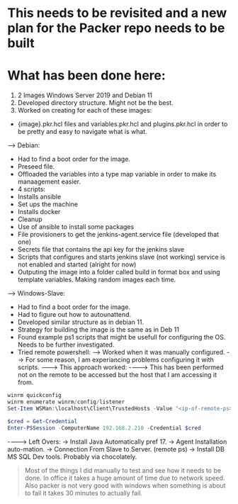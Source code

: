 # This needs to be revisited and a new plan for the Packer repo needs to be built

# What has been done here:

1. 2 Images Windows Server 2019 and Debian 11
2. Developed directory structure. Might not be the best.
3. Worked on creating for each of these images:
- {image}.pkr.hcl files and variables.pkr.hcl and plugins.pkr.hcl in order to be pretty and easy to navigate what is what.

--> Debian:
- Had to find a boot order for the image.
- Preseed file.
- Offloaded the variables into a type map variable in order to make its manaagement easier.
- 4 scripts:
- Installs ansible
- Set ups the machine
- Installs docker
- Cleanup
- Use of ansible to install some packages
- File provisioners to get the jenkins-agent.service file (developed that one)
- Secrets file that contains the api key for the jenkins slave
- Scripts that configures and starts jenkins slave (not working) service is not enabled and started (alright for now)
- Outputing the image into a folder called build in format box and using template variables. Making random images each time.

--> Windows-Slave: 
- Had to find a boot order for the image. 
- Had to figure out how to autounattend.
- Developed similar structure as in debian 11.
- Strategy for building the image is the same as in Deb 11
- Found example ps1 scripts that might be usefull for configuring the OS. Needs to be further investigated.
- Tried remote powershell:
--> Worked when it was manually configured.
--> For some reason, I am experiancing problems configuring it with scripts.
---> This approach worked:
----> 
This has been performed not on the remote to be accessed but the host that I am accessing it from.
```powershell
winrm quickconfig
winrm enumerate winrm/config/listener
Set-Item WSMan:\localhost\Client\TrustedHosts -Value "<ip-of-remote-ps>" -Concatenate

$cred = Get-Credential
Enter-PSSession -ComputerName 192.168.2.210 -Credential $cred
```
----> Left Overs:
-> Install Java Automatically pref 17.
-> Agent Installation auto-mation.
-> Connection From Slave to Server. (remote ps)
-> Install DB MS SQL Dev tools. Probably via chocolately.


> Most of the things I did manually to test and see how it needs to be done.
> In office it takes a huge amount of time due to network speed. Also packer is not very good with windows when something is about to fail it takes 30 minutes to actually fail.

